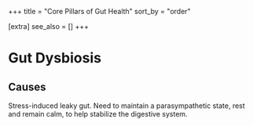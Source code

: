+++
title = "Core Pillars of Gut Health"
sort_by = "order"

[extra]
see_also = []
+++

# Gut Dysbiosis

## Causes
Stress-induced leaky gut. Need to maintain a parasympathetic state, rest and remain calm, to help stabilize the digestive system.
